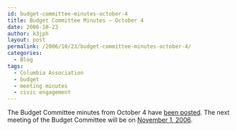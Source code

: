 ```yaml
---
id: budget-committee-minutes-october-4
title: Budget Committee Minutes – October 4
date: 2006-10-23
author: k3jph
layout: post
permalink: /2006/10/23/budget-committee-minutes-october-4/
categories:
  - Blog
tags:
  - Columbia Association
  - budget
  - meeting minutes
  - civic engagement
---
```


The Budget Committee minutes from October 4 have [been posted](/service/columbia-association/). The next meeting of the Budget Committee will be on [November 1, 2006](/service/columbia-association/).
